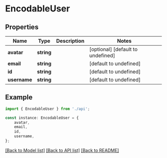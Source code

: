 # EncodableUser


## Properties

Name | Type | Description | Notes
------------ | ------------- | ------------- | -------------
**avatar** | **string** |  | [optional] [default to undefined]
**email** | **string** |  | [default to undefined]
**id** | **string** |  | [default to undefined]
**username** | **string** |  | [default to undefined]

## Example

```typescript
import { EncodableUser } from './api';

const instance: EncodableUser = {
    avatar,
    email,
    id,
    username,
};
```

[[Back to Model list]](../README.md#documentation-for-models) [[Back to API list]](../README.md#documentation-for-api-endpoints) [[Back to README]](../README.md)
